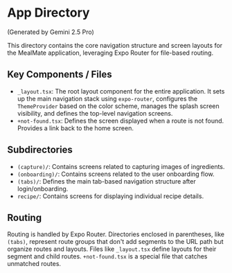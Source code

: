 # App Directory

(Generated by Gemini 2.5 Pro)

This directory contains the core navigation structure and screen layouts for the MealMate application, leveraging Expo Router for file-based routing.

## Key Components / Files

- `_layout.tsx`: The root layout component for the entire application. It sets up the main navigation stack using `expo-router`, configures the `ThemeProvider` based on the color scheme, manages the splash screen visibility, and defines the top-level navigation screens.
- `+not-found.tsx`: Defines the screen displayed when a route is not found. Provides a link back to the home screen.

## Subdirectories

- `(capture)/`: Contains screens related to capturing images of ingredients.
- `(onboarding)/`: Contains screens related to the user onboarding flow.
- `(tabs)/`: Defines the main tab-based navigation structure after login/onboarding.
- `recipe/`: Contains screens for displaying individual recipe details.

## Routing

Routing is handled by Expo Router. Directories enclosed in parentheses, like `(tabs)`, represent route groups that don't add segments to the URL path but organize routes and layouts. Files like `_layout.tsx` define layouts for their segment and child routes. `+not-found.tsx` is a special file that catches unmatched routes.
